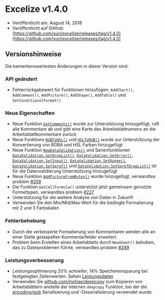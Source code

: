 # Excelize v1.4.0

* Veröffentlicht am: August 14, 2018
* Veröffentlicht auf GitHub: [https://github.com/xuri/excelize/releases/tag/v1.4.0](https://github.com/xuri/excelize/releases/tag/v1.4.0)

## Versionshinweise

Die bemerkenswertesten Änderungen in dieser Version sind:

### API geändert

* Fehlerrückgabewert für Funktionen hinzufügen: `AddChart()`, `AddComment()`, `AddPicture()`, `AddShape()`, `AddTable()` und `SetConditionalFormat()`

### Neue Eigenschaften

* Neue Funktion [`GetComments()`](https://pkg.go.dev/github.com/360EntSecGroup-Skylar/excelize@v1.4.0#File.GetComments) wurde zur Unterstützung hinzugefügt, ruft alle Kommentare ab und gibt eine Karte des Arbeitsblattnamens an die Arbeitsblattkommentare zurück
* Neue Funktions [`RGBToHSL()`](https://pkg.go.dev/github.com/360EntSecGroup-Skylar/excelize@v1.4.0#RGBToHSL) und [`HSLToRGB()`](https://pkg.go.dev/github.com/360EntSecGroup-Skylar/excelize@v1.4.0#HSLToRGB) wurde zur Unterstützung der Konvertierung von RGBA und HSL Farben hinzugefügt
* Neue Funktion [`NewDataValidation()`](https://pkg.go.dev/github.com/360EntSecGroup-Skylar/excelize@v1.4.0#NewDataValidation) und Serienfunktionen [`DataValidation.SetDropList()`](https://pkg.go.dev/github.com/360EntSecGroup-Skylar/excelize@v1.4.0#DataValidation.SetDropList), [`DataValidation.SetError()`](https://pkg.go.dev/github.com/360EntSecGroup-Skylar/excelize@v1.4.0#DataValidation.SetError), [`DataValidation.SetInput()`](https://pkg.go.dev/github.com/360EntSecGroup-Skylar/excelize@v1.4.0#DataValidation.SetInput), [`DataValidation.SetRange()`](https://pkg.go.dev/github.com/360EntSecGroup-Skylar/excelize@v1.4.0#DataValidation.SetRange), [`DataValidation.SetSqref()`](https://pkg.go.dev/github.com/360EntSecGroup-Skylar/excelize@v1.4.0#DataValidation.SetSqref) und [`DataValidation.SetSqrefDropList()`](https://pkg.go.dev/github.com/360EntSecGroup-Skylar/excelize@v1.4.0#DataValidation.SetSqrefDropList) ist für die Datenvalidierung Unterstützung hinzugefügt
* Neue Funktion [`AddPictureFromBytes()`](https://pkg.go.dev/github.com/360EntSecGroup-Skylar/excelize@v1.4.0#File.AddPictureFromBytes) wurde hinzugefügt, verwandtes problem [#259](https://github.com/xuri/excelize/issues/259)
* Die Funktion `GetCellFormula()` unterstützt jetzt gemeinsam genutzte Formeltypen, verwandtes problem [#227](https://github.com/xuri/excelize/issues/227)
* Unterstützung für die weitere Analyse von Daten in Zukunft
* Verwenden Sie den Min/Mid/Max-Wert für die bedingte Formatierung mit 2 und 3 Farbskalen

### Fehlerbehebung

* Durch die verbesserte Formatierung von Kommentaren werden alle an einer Stelle gestapelten Kommentarfelder erweitert
* Problem beim Erstellen eines Arbeitsblatts durch `NewSheet()` behoben, das zu Dateiproblemen führte, verwandtes problem [#249](https://github.com/xuri/excelize/issues/249)

### Leistungsverbesserung

* Leistungsoptimierung 20% schneller, 14% Speichereinsparung bei festgelegten Zellenwerten. Sehen [Leistungsdaten](https://github.com/xuri/excelize/wiki#Leistungsverbesserung-figures)
* Verwenden Sie [github.com/mohae/deepcopy](github.com/mohae/deepcopy) zum Kopieren von Arbeitsblättern anstelle der internen `deepcopy` Funktion, bei der die [encoding/gob](https://blog.golang.org/gobs-of-data) Serialisierung und -Deserialisierung verwendet wurde
